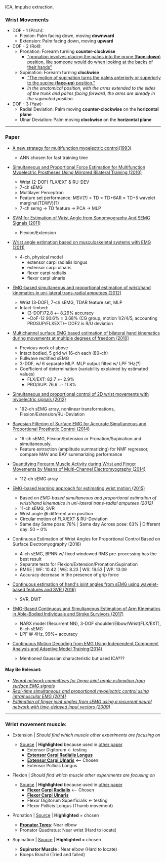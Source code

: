 ###

ICA, Impulse extraction,

### Wrist Movements
* DOF - 1 (Pitch):
  * Flexion: Palm facing down, moving **downward**
  * Extension: Palm facing down, moving **upward**
* DOF - 2 (Roll):
  * Pronation: Forearm turning **counter-clockwise**
    * ["pronation involves placing the palms into the prone (**face-down**) position, like someone would do when looking at the backs of their hands"](http://www.innerbody.com/image/musc03.html)
  * Supination: Forearm turning **clockwise**
    * ["The motion of supination turns the palms anteriorly or superiorly to the supine (**face-up**) position."](http://www.innerbody.com/image/musc03.html)
    * *In the anatomical position, with the arms extended to the sides of the trunk and palms facing forward, the arms are already in the supinated position.*
* DOF - 3 (Yaw):
  * Radial Deviation: Palm moving **counter-clockwise** on the **horizontal plane**
  * Ulnar Deviation: Palm moving **clockwise** on the **horizontal plane**

---

### Paper

* [A new strategy for multifunction myoelectric control(1993)](https://ieeexplore.ieee.org/document/204774/)
  * ANN chosen for fast training time

* [Simultaneous and Proportional Force Estimation for Multifunction Myoelectric Prostheses Using Mirrored Bilateral Training (2010)](https://ieeexplore.ieee.org/document/5551179/)
  * Wrist (2-DOF) FLX/EXT & RU-DEV
  * 7-ch sEMG
  * Multilayer Perceptron
  * Feature set performance: MSV(?) < TD = TD+6AR = TD+5 wavelet marginal(TDWV)(?)
  * 7-ch semg -> TD feature -> PCA -> MLP

* [SVM for Estimation of Wrist Angle from Sonomyography And SEMG Signals (2011)](http://ieeexplore.ieee.org/document/4353415/)
  * Flexion/Extension

* [Wrist angle estimation based on musculoskeletal systems with EMG (2011)](http://ieeexplore.ieee.org/document/6072755/)
  * 4-ch, physical model
    * extensor carpi radialis longus
    * extensor carpi ulnaris
    * flexor carpi radialis
    * flexor carpi ulnaris

* [EMG-based simultaneous and proportional estimation of wrist/hand kinematics in uni-lateral trans-radial amputees (2012)](https://jneuroengrehab.biomedcentral.com/articles/10.1186/1743-0003-9-42)
  * Wrist (3-DOF), 7-ch sEMG, TDAR feature set, MLP
  * Intact-limbed: 
    * (3-DOF)72.8 +- 8.29% accuracy
    * ~DoF-12 90.6% ± 3.68% (CG group, motion 1/2/4/5, accounting PROSUP/FLXEXT)~ DOF2 is R/U deviation

* [Multichannel surface EMG based estimation of bilateral hand kinematics during movements at multiple degrees of freedom (2010)](https://ieeexplore.ieee.org/document/5627622/)
  * Previous work of above
  * Intact bodied, 5 grid w/ 16-ch each (80-ch)
  * Fullwave rectified sEMG
  * 3-DOF, w/ 6 separate MLP. MLP output filted w/ LPF 1Hz(?)
  * Coefficient of determination (variability explained by estimated values)
    * FLX/EXT: 82.7 +- 2.9%
    * PRO/SUP: 76.6 +- 11.8%

* [Simultaneous and proportional control of 2D wrist movements with myoelectric signals (2012)](http://ieeexplore.ieee.org/document/6349712/)
  * 192-ch sEMG array, nonlinear transformations, Flexion/Extension/RU-Deviation

* [Bayesian Filtering of Surface EMG for Accurate Simultaneous and Proportional Prosthetic Control (2014)](http://ieeexplore.ieee.org/document/7332757/)
  * 16-ch sEMG, Flexion/Extension or Pronation/Supination and simultaneously.
  * Feature extraction (amplitude summarizing) for NMF regressor, compare MAV and BAY summarizing performance

* [Quantifying Forearm Muscle Activity during Wrist and Finger Movements by Means of Multi-Channel Electromyography (2014)](https://www.ncbi.nlm.nih.gov/pmc/articles/PMC4188712/)
  * 112-ch sEMG array

* [EMG-based learning approach for estimating wrist motion (2015)](https://www.researchgate.net/publication/283713267_EMG-based_learning_approach_for_estimating_wrist_motion)
  * Based on *EMG-based simultaneous and proportional estimation of wrist/hand kinematics in uni-lateral trans-radial amputees (2012)*
  * 11-ch sEMG, SVR
  * Wrist angle @ different arm position
  * Circular motion of FLX/EXT & RU-Deviation
  * Same day Same pose: 78% | Same day Across pose: 63% | Different day: 50 ~ 0%

* Continuous Estimation of Wrist Angles for Proportional Control Based on Surface Electromyography (2016)
  * 4-ch sEMG, BPNN w/ fixed windowed RMS pre-processing has the best result
  * Separate tests for Flexion/Extension/Pronation/Supination
  * RMSE | WF: 10.42 | WE: 8.23 | WS: 16.53 | WP: 13.09
  * Accuracy decrease in the presence of grip force

* [Continuous estimation of hand's joint angles from sEMG using wavelet-based features and SVR (2016)](https://dl.acm.org/citation.cfm?id=3051498)
  * SVR, DWT
  
* [EMG-Based Continuous and Simultaneous Estimation of Arm Kinematics in Able-Bodied Individuals and Stroke Survivors (2017)](https://www.ncbi.nlm.nih.gov/pmc/articles/PMC5575159/)
  * NARX model (Recurrent NN), 3-DOF shoulder/Elbow/Wrist(FLX/EXT), 6-ch sEMG
  * LPF @ 4Hz, 99%+ accuracy

* [Continuous Motion Decoding from EMG Using Independent Component Analysis and Adaptive Model Training(2014)](https://www.ncbi.nlm.nih.gov/pubmed/25571132)
  * Mentioned Gaussian characteristic but used ICA???

#### May Be Relevant: 
* *[Neural network committees for finger joint angle estimation from surface EMG signals](https://biomedical-engineering-online.biomedcentral.com/articles/10.1186/1475-925X-8-2)*
* *[Real-time simultaneous and proportional myoelectric control using intramuscular EMG (2014)](http://iopscience.iop.org/article/10.1088/1741-2560/11/6/066013/pdf)*
* *[Estimation of finger joint angles from sEMG using a recurrent neural network with time-delayed input vectors (2009)](https://www.researchgate.net/publication/224580490_Estimation_of_finger_joint_angles_from_sEMG_using_a_recurrent_neural_network_with_time-delayed_input_vectors)*
---

### Wrist movement muscle:
* Extension | *Should find which muscle other experiments are focusing on*
  * [Source](http://www.sportsinjuryclinic.net/anatomy/human-muscles/wrist-hand-joint-actions/wrist-extension) | **Highlighted** because used in [other paper](http://ieeexplore.ieee.org/document/6072755/)
    * Extensor Digitorum <- testing
    * **[Extensor Carpi Radialis Longus](https://en.wikipedia.org/wiki/Extensor_carpi_radialis_longus_muscle)**
    * **[Extensor Carpi Ulnaris](https://en.wikipedia.org/wiki/Extensor_carpi_ulnaris_muscle)** <-- Chosen
    * Extensor Pollicis Longus 

* Flexion | *Should find which muscle other experiments are focusing on*
  * [Source](http://www.sportsinjuryclinic.net/anatomy/human-muscles/wrist-hand-joint-actions/wrist-flexion) | **Highlighted** because used in [other paper](http://ieeexplore.ieee.org/document/6072755/)
    * **[Flexor Carpi Radialis](https://en.wikipedia.org/wiki/Flexor_carpi_radialis_muscle)** <-- Chosen
    * **[Flexor Carpi Ulnaris](https://en.wikipedia.org/wiki/Flexor_carpi_ulnaris_muscle)**
    * Flexor Digitorum Superficialis <- testing
    * Flexor Pollicis Longus (Thumb movement)

* Pronation | [Source](http://www.innerbody.com/image/musc03.html) | **Highlighted** = chosen
  * **[Pronator Teres](https://en.wikipedia.org/wiki/Pronator_teres_muscle)**: Near elbow
  * Pronator Quadratus: Near wrist (Hard to locate)
* Supination | [Source](http://www.innerbody.com/image/musc03.html) | **Highlighted** = chosen
  * **Supinator Muscle** : Near elbow (Hard to locate)
  * Biceps Brachii (Tried and failed)